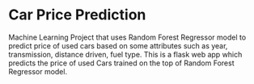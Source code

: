 # Car Price Prediction
Machine Learning Project that uses Random Forest Regressor model to predict price of used cars based on some attributes such as  year, transmission, distance driven, fuel type.
This is a flask web app which predicts the price of used Cars trained on the top of Random Forest Regressor model.
